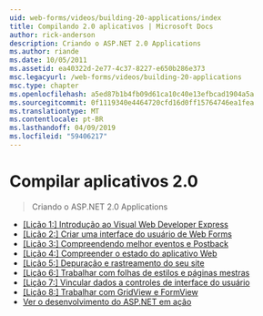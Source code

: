 ```yaml
---
uid: web-forms/videos/building-20-applications/index
title: Compilando 2.0 aplicativos | Microsoft Docs
author: rick-anderson
description: Criando o ASP.NET 2.0 Applications
ms.author: riande
ms.date: 10/05/2011
ms.assetid: ea40322d-2e77-4c37-8227-e650b286e373
msc.legacyurl: /web-forms/videos/building-20-applications
msc.type: chapter
ms.openlocfilehash: a5ed87b1b4fb09d61ca10c40e13efbcad1904a5a
ms.sourcegitcommit: 0f1119340e4464720cfd16d0ff15764746ea1fea
ms.translationtype: MT
ms.contentlocale: pt-BR
ms.lasthandoff: 04/09/2019
ms.locfileid: "59406217"
---
```

# <a name="building-20-applications"></a>Compilar aplicativos 2.0

> Criando o ASP.NET 2.0 Applications


- [[Lição 1:] Introdução ao Visual Web Developer Express](lesson-1-getting-started-with-visual-web-developer-express.md)
- [[Lição 2:] Criar uma interface do usuário de Web Forms](lesson-2-creating-a-web-forms-user-interface.md)
- [[Lição 3:] Compreendendo melhor eventos e Postback](lesson-3-understanding-more-about-events-and-postback.md)
- [[Lição 4:] Compreender o estado do aplicativo Web](lesson-4-understanding-web-application-state.md)
- [[Lição 5:] Depuração e rastreamento do seu site](lesson-5-debugging-and-tracing-your-website.md)
- [[Lição 6:] Trabalhar com folhas de estilos e páginas mestras](lesson-6-working-with-stylesheets-and-master-pages.md)
- [[Lição 7:] Vincular dados a controles de interface do usuário](lesson-7-databinding-to-user-interface-controls.md)
- [[Lição 8:] Trabalhar com GridView e FormView](lesson-8-working-with-the-gridview-and-formview.md)
- [Ver o desenvolvimento do ASP.NET em ação](watch-aspnet-development-in-action.md)
